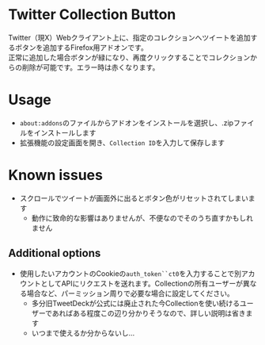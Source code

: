 # Twitter Collection Button
Twitter（現X）Webクライアント上に、指定のコレクションへツイートを追加するボタンを追加するFirefox用アドオンです。  
正常に追加した場合ボタンが緑になり、再度クリックすることでコレクションからの削除が可能です。エラー時は赤くなります。

# Usage
- `about:addons`のファイルからアドオンをインストールを選択し、.zipファイルをインストールします
- 拡張機能の設定画面を開き、`Collection ID`を入力して保存します

# Known issues
- スクロールでツイートが画面外に出るとボタン色がリセットされてしまいます
    - 動作に致命的な影響はありませんが、不便なのでそのうち直すかもしれません

## Additional options
- 使用したいアカウントのCookieの`auth_token``ct0`を入力することで別アカウントとしてAPIにリクエストを送れます。Collectionの所有ユーザーが異なる場合など、パーミッション周りで必要な場合に設定してください。
    - 多分旧TweetDeckが公式には廃止された今Collectionを使い続けるユーザーであればある程度この辺り分かりそうなので、詳しい説明は省きます
    - いつまで使えるか分からないし…